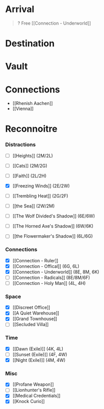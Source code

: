 > 


# Arrival
> ?
Free [[Connection - Underworld]]
# Destination
> 
# Vault

# Connections
- [[Rhenish Aachen]]
- [[Vienna]]
# Reconnoitre
### Distractions
- [ ] [[Heights]] (2M/2L)
- [ ] [[Cats]] (2M/2G)
- [ ] [[Faith]] (2L/2H)

- [x] [[Freezing Winds]] (2E/2W)
- [ ] [[Trembling Heat]] (2G/2F)
- [ ] [[the Sea]] (2W/2M)

- [ ] [[The Wolf Divided's Shadow]] (6E/6W)
- [ ] [[The Horned Axe's Shadow]] (6W/6K)
- [ ] [[the Flowermaker's Shadow]] (6L/6G)
### Connections
- [x] [[Connection - Ruler]]
- [x] [[Connection - Offical]] (6G, 6L)
- [x] [[Connection - Underworld]] (8E, 8M, 6K)
- [ ] [[Connection - Radicals]] (8E/8M/6F)
- [ ] [[Connection - Holy Man]] (4L, 4H)
### Space
- [x] [[Discreet Office]]
- [x] [[A Quiet Warehouse]]
- [x] [[Grand Townhouse]]
- [ ] [[Secluded Villa]]
### Time
- [x] [[Dawn (Exile)]] (4K, 4L)
- [ ] [[Sunset (Exile)]] (4F, 4W)
- [x] [[Night (Exile)]] (4M, 4W)
### Misc
- [x] [[Profane Weapon]]
- [ ] [[Lionhunter's Rifle]]
- [x] [[Medical Credentials]]
- [x] [[Knock Curio]]